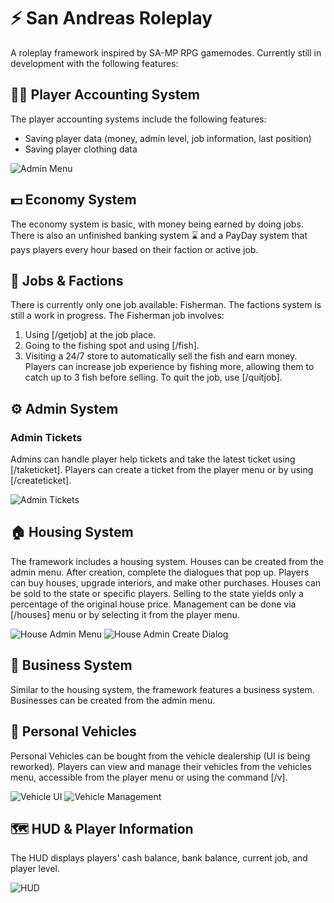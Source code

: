 # ⚡ San Andreas Roleplay
 
A roleplay framework inspired by SA-MP RPG gamemodes. Currently still in development with the following features:

## 🙍‍♂️ Player Accounting System
The player accounting systems include the following features:
- Saving player data (money, admin level, job information, last position)
- Saving player clothing data

![Admin Menu](https://i.imgur.com/mkZeBzl.png)

## 💵 Economy System
The economy system is basic, with money being earned by doing jobs. There is also an unfinished banking system ⌛ and a PayDay system that pays players every hour based on their faction or active job.

## 💼 Jobs & Factions
There is currently only one job available: Fisherman. The factions system is still a work in progress.
The Fisherman job involves:
1. Using [/getjob] at the job place.
2. Going to the fishing spot and using [/fish].
3. Visiting a 24/7 store to automatically sell the fish and earn money. Players can increase job experience by fishing more, allowing them to catch up to 3 fish before selling.
To quit the job, use [/quitjob].

## ⚙ Admin System
### Admin Tickets
Admins can handle player help tickets and take the latest ticket using [/taketicket]. Players can create a ticket from the player menu or by using [/createticket].

![Admin Tickets](https://i.imgur.com/5tVUaJE.png)

## 🏠 Housing System
The framework includes a housing system. Houses can be created from the admin menu. After creation, complete the dialogues that pop up. Players can buy houses, upgrade interiors, and make other purchases. Houses can be sold to the state or specific players. Selling to the state yields only a percentage of the original house price. Management can be done via [/houses] menu or by selecting it from the player menu.

![House Admin Menu](https://i.imgur.com/EtciMXZ.png)
![House Admin Create Dialog](https://i.imgur.com/WNyaM1L.png)

## 🏢 Business System
Similar to the housing system, the framework features a business system. Businesses can be created from the admin menu.

## 🚗 Personal Vehicles
Personal Vehicles can be bought from the vehicle dealership (UI is being reworked). Players can view and manage their vehicles from the vehicles menu, accessible from the player menu or using the command [/v].

![Vehicle UI](https://i.imgur.com/YXrCVAy.png)
![Vehicle Management](https://i.imgur.com/rEZHsYA.png)

## 🗺 HUD & Player Information
The HUD displays players' cash balance, bank balance, current job, and player level.

![HUD](https://i.imgur.com/rFwHrkA.png)
